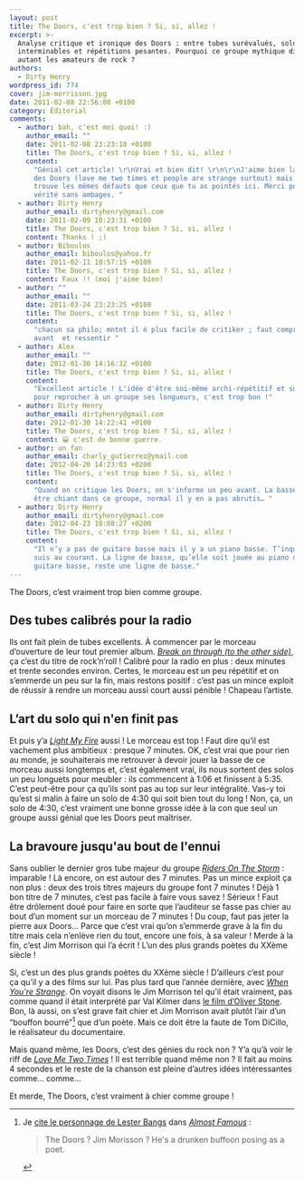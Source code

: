 ```yaml
---
layout: post
title: The Doors, c'est trop bien ? Si, si, allez !
excerpt: >-
  Analyse critique et ironique des Doors : entre tubes surévalués, solos
  interminables et répétitions pesantes. Pourquoi ce groupe mythique divise-t-il
  autant les amateurs de rock ?
authors:
  - Dirty Henry
wordpress_id: 774
cover: jim-morrisson.jpg
date: 2011-02-08 22:56:00 +0100
category: Éditorial
comments:
  - author: bah, c'est moi quoi! :)
    author_email: ""
    date: 2011-02-08 23:23:10 +0100
    title: The Doors, c'est trop bien ? Si, si, allez !
    content:
      "Génial cet article! \r\nVrai et bien dit! \r\n\r\nJ'aime bien la musique
      des Doors (love me two times et people are strange surtout) mais je leur
      trouve les mêmes défauts que ceux que tu as pointés ici. Merci pour cette
      vérité sans ambages. "
  - author: Dirty Henry
    author_email: dirtyhenry@gmail.com
    date: 2011-02-09 10:23:31 +0100
    title: The Doors, c'est trop bien ? Si, si, allez !
    content: Thanks ! ;)
  - author: Biboulos
    author_email: biboulos@yahoo.fr
    date: 2011-02-11 10:57:15 +0100
    title: The Doors, c'est trop bien ? Si, si, allez !
    content: Faux !! (moi j'aime bien)
  - author: ""
    author_email: ""
    date: 2011-03-24 23:23:25 +0100
    title: The Doors, c'est trop bien ? Si, si, allez !
    content:
      "chacun sa philo; mntnt il é plus facile de critiker ; faut comprendre
      avant  et ressentir "
  - author: Alex
    author_email: ""
    date: 2012-01-30 14:16:32 +0100
    title: The Doors, c'est trop bien ? Si, si, allez !
    content:
      "Excellent article ! L'idée d'être soi-même archi-répétitif et super creux
      pour reprocher à un groupe ses longueurs, c'est trop bon !"
  - author: Dirty Henry
    author_email: dirtyhenry@gmail.com
    date: 2012-01-30 14:22:41 +0100
    title: The Doors, c'est trop bien ? Si, si, allez !
    content: 😀 c'est de bonne guerre.
  - author: un fan
    author_email: charly_gutierrez@ymail.com
    date: 2012-04-20 14:23:03 +0200
    title: The Doors, c'est trop bien ? Si, si, allez !
    content:
      "Quand on critique les Doors, on s'informe un peu avant. La basse est peut
      être chiant dans ce groupe, normal il y en a pas abrutis… "
  - author: Dirty Henry
    author_email: dirtyhenry@gmail.com
    date: 2012-04-23 10:08:27 +0200
    title: The Doors, c'est trop bien ? Si, si, allez !
    content:
      "Il n’y a pas de guitare basse mais il y a un piano basse. T’inquiète, je
      suis au courant. La ligne de basse, qu’elle soit jouée au piano ou à la
      guitare basse, reste une ligne de basse."
---
```


The Doors, c’est vraiment trop bien comme groupe.

## Des tubes calibrés pour la radio

Ils ont fait plein de tubes excellents. À commencer par le morceau d’ouverture
de leur tout premier album. [_Break on through (to the other side)_][1], ça
c’est du titre de rock’n’roll ! Calibré pour la radio en plus : deux minutes et
trente secondes environ. Certes, le morceau est un peu répétitif et on s’emmerde
un peu sur la fin, mais restons positif : c’est pas un mince exploit de réussir
à rendre un morceau aussi court aussi pénible ! Chapeau l’artiste.

## L’art du solo qui n'en finit pas

Et puis y’a [_Light My Fire_][2] aussi ! Le morceau est top ! Faut dire qu’il
est vachement plus ambitieux : presque 7 minutes. OK, c’est vrai que pour rien
au monde, je souhaiterais me retrouver à devoir jouer la basse de ce morceau
aussi longtemps et, c’est également vrai, ils nous sortent des solos un peu
longuets pour meubler : ils commencent à 1:06 et finissent à 5:35. C’est
peut-être pour ça qu’ils sont pas au top sur leur intégralité. Vas-y toi qu’est
si malin à faire un solo de 4:30 qui soit bien tout du long ! Non, ça, un solo
de 4:30, c’est vraiment une bonne grosse idée à la con que seul un groupe aussi
génial que les Doors peut maîtriser.

## La bravoure jusqu'au bout de l'ennui

Sans oublier le dernier gros tube majeur du groupe [_Riders On The Storm_][3] :
imparable ! Là encore, on est autour des 7 minutes. Pas un mince exploit ça non
plus : deux des trois titres majeurs du groupe font 7 minutes ! Déjà 1 bon titre
de 7 minutes, c’est pas facile à faire vous savez ! Sérieux ! Faut être
drôlement doué pour faire en sorte que l’auditeur se fasse pas chier au bout
d’un moment sur un morceau de 7 minutes ! Du coup, faut pas jeter la pierre aux
Doors… Parce que c’est vrai qu’on s’emmerde grave à la fin du titre mais cela
n’enlève rien du tout, encore une fois, à sa valeur ! Merde à la fin, c’est Jim
Morrison qui l’a écrit ! L’un des plus grands poètes du XXème siècle !

Si, c’est un des plus grands poètes du XXème siècle ! D’ailleurs c’est pour ça
qu’il y a des films sur lui. Pas plus tard que l’année dernière, avec [_When
You’re Strange_][4]. On voyait disons le Jim Morrison tel qu’il était vraiment,
pas comme quand il était interprété par Val Kilmer dans [le film d’Oliver
Stone][5]. Bon, là aussi, on s’est grave fait chier et Jim Morrison avait plutôt
l’air d’un “bouffon bourré”[^1] que d’un poète. Mais ce doit être la faute de
Tom DiCillo, le réalisateur du documentaire.

Mais quand même, les Doors, c’est des génies du rock non ? Y’a qu’à voir le riff
de [_Love Me Two Times_][6] ! Il est terrible quand même non ? Il fait au moins
4 secondes et le reste de la chanson est pleine d’autres idées intéressantes
comme… comme…

Et merde, The Doors, c’est vraiment à chier comme groupe !

[^1]: Je [cite le personnage de Lester Bangs][7] dans [_Almost Famous_][8] :

    > The Doors ? Jim Morisson ? He's a drunken buffoon posing as a poet.

[1]: https://song.link/s/6ToM0uwxtPKo9CMpbPGYvM
[2]: https://song.link/s/5uvosCdMlFdTXhoazkTI5R
[3]: https://song.link/s/14XWXWv5FoCbFzLksawpEe
[4]: https://www.themoviedb.org/movie/37659-when-you-re-strange
[5]: https://www.themoviedb.org/movie/10537-the-doors
[6]: https://song.link/s/67HxeUADW4H3ERfaPW59ma
[7]: https://youtu.be/QCjQhYVXo7E?si=oJ_XuDIDUlBk3w1E&t=33
[8]: https://www.themoviedb.org/movie/786-almost-famous
